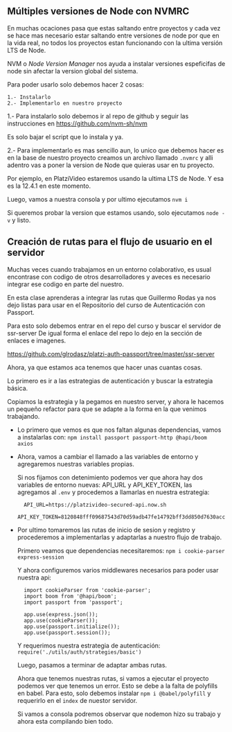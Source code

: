 ## Múltiples versiones de Node con NVMRC

  En muchas ocaciones pasa que estas saltando entre proyectos y cada vez se hace mas necesario estar saltando entre versiones de node por que en la vida real, no todos
  los proyectos estan funcionando con la ultima versión LTS de Node. 

  NVM o _Node Version Manager_ nos ayuda a instalar versiones espeficifas de node sin afectar la version global del sistema. 

  Para poder usarlo solo debemos hacer 2 cosas:

    1.- Instalarlo
    2.- Implementarlo en nuestro proyecto

  1.- Para instalarlo solo debemos ir al repo de github y seguir las instrucciones en https://github.com/nvm-sh/nvm

  Es solo bajar el script que lo instala y ya. 

  2.- Para implementarlo es mas sencillo aun, lo unico que debemos hacer es en la base de nuestro proyecto creamos un archivo llamado `.nvmrc` y alli adentro vas a poner la version de Node que quieras usar en tu proyecto.

  Por ejemplo, en PlatziVideo estaremos usando la ultima LTS de Node. Y esa es la 12.4.1 en este momento.

  Luego, vamos a nuestra consola y por ultimo ejecutamos `nvm i`

  Si queremos probar la version que estamos usando, solo ejecutamos `node -v` y listo. 

## Creación de rutas para el flujo de usuario en el servidor

Muchas veces cuando trabajamos en un entorno colaborativo, es usual encontrase con codigo de otros desarrolladores y aveces es necesario integrar ese codigo en parte del nuestro. 

En esta clase aprenderas a integrar las rutas que Guillermo Rodas ya nos dejo listas para usar en el Repositorio del curso de Autenticación con Passport. 

Para esto solo debemos entrar en el repo del curso y buscar el servidor de ssr-server
De igual forma el enlace del repo lo dejo en la sección de enlaces e imagenes.

https://github.com/glrodasz/platzi-auth-passport/tree/master/ssr-server

Ahora, ya que estamos aca tenemos que hacer unas cuantas cosas. 

Lo primero es ir a las estrategias de autenticación y buscar la estrategia básica. 

Copiamos la estrategia y la pegamos en nuestro server, y ahora le hacemos un pequeño refactor para que se adapte a la forma en la que venimos trabajando.

- Lo primero que vemos es que nos faltan algunas dependencias, vamos a instalarlas con:
  `npm install passport passport-http @hapi/boom axios`
- Ahora, vamos a cambiar el llamado a las variables de entorno y agregaremos nuestras variables propias.

  Si nos fijamos con detenimiento podemos ver que ahora hay dos variables de entorno nuevas: API_URL y API_KEY_TOKEN, las agregamos al `.env` y procedemos a llamarlas en nuestra estrategia:
  ```
    API_URL=https://platzivideo-secured-api.now.sh
    API_KEY_TOKEN=8120848fff09687543d70d59adb47fe14792bff3dd850d7630acc03571fa8860
  ```

- Por ultimo tomaremos las rutas de inicio de sesion y registro y procederemos a implementarlas y adaptarlas a nuestro flujo de trabajo.

  Primero veamos que dependencias necesitaremos: `npm i cookie-parser express-session`

  Y ahora configuremos varios middlewares necesarios para poder usar nuestra api: 

  ```
    import cookieParser from 'cookie-parser';
    import boom from '@hapi/boom';
    import passport from 'passport';
  ```

  ```
    app.use(express.json());
    app.use(cookieParser());
    app.use(passport.initialize());
    app.use(passport.session());
  ```

  Y requerimos nuestra estrategia de autenticación:
  `require('./utils/auth/strategies/basic')`

  Luego, pasamos a terminar de adaptar ambas rutas.

  Ahora que tenemos nuestras rutas, si vamos a ejecutar el proyecto podemos ver que tenemos un error. Esto se debe a la falta de polyfills en babel. Para esto, solo debemos instalar `npm i @babel/polyfill` y requerirlo en el `index` de nuestor servidor.

  Si vamos a consola podremos observar que nodemon hizo su trabajo y ahora esta compilando bien todo.
